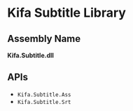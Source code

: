 ﻿Kifa Subtitle Library
===

Assembly Name
---
**Kifa.Subtitle.dll**

APIs
---

- `Kifa.Subtitle.Ass`
- `Kifa.Subtitle.Srt`
